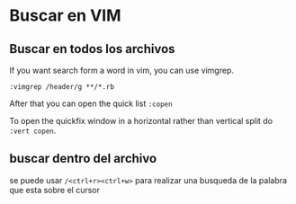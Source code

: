 # Buscar en VIM

## Buscar en todos los archivos

If you want search form a word in vim, you can use vimgrep.

```
:vimgrep /header/g **/*.rb
```

After that you can open the quick list `:copen`

To open the quickfix window in a horizontal rather than vertical split do `:vert copen`.

## buscar dentro del archivo

se puede usar `/<ctrl+r><ctrl+w>` para realizar una busqueda de la palabra que esta sobre el cursor
